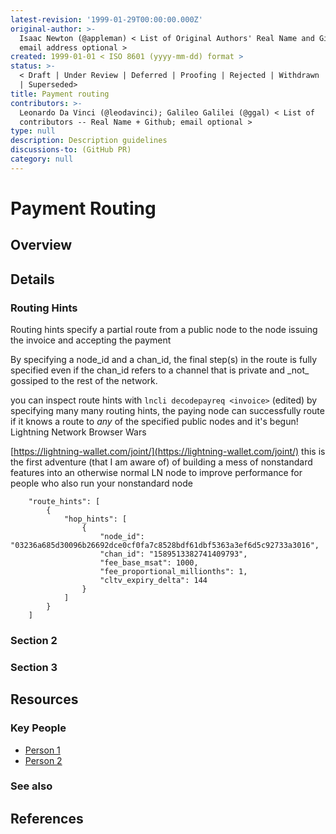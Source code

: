 ```yaml
---
latest-revision: '1999-01-29T00:00:00.000Z'
original-author: >-
  Isaac Newton (@appleman) < List of Original Authors' Real Name and Github;
  email address optional >
created: 1999-01-01 < ISO 8601 (yyyy-mm-dd) format >
status: >-
  < Draft | Under Review | Deferred | Proofing | Rejected | Withdrawn | Accepted
  | Superseded>
title: Payment routing
contributors: >-
  Leonardo Da Vinci (@leodavinci); Galileo Galilei (@ggal) < List of
  contributors -- Real Name + Github; email optional >
type: null
description: Description guidelines
discussions-to: (GitHub PR)
category: null
---
```


# Payment Routing

## Overview



## Details

### Routing Hints

Routing hints specify a partial route from a public node to the node issuing the invoice and accepting the payment

By specifying a node_id and a chan\_id, the final step\(s\) in the route is fully specified even if the chan\_id refers to a channel that is private and \_not_ gossiped to the rest of the network.

you can inspect route hints with `lncli decodepayreq <invoice>` \(edited\) by specifying many many routing hints, the paying node can successfully route if it knows a route to _any_ of the specified public nodes and it's begun! Lightning Network Browser Wars

 [https://lightning-wallet.com/joint/](https://lightning-wallet.com/joint/) this is the first adventure \(that I am aware of\) of building a mess of nonstandard features into an otherwise normal LN node to improve performance for people who also run your nonstandard node

```text
    "route_hints": [                                           
        {
            "hop_hints": [
                {
                    "node_id": "03236a685d30096b26692dce0cf0fa7c8528bdf61dbf5363a3ef6d5c92733a3016",
                    "chan_id": "1589513382741409793",
                    "fee_base_msat": 1000,
                    "fee_proportional_millionths": 1,
                    "cltv_expiry_delta": 144
                }
            ]
        }
    ]
```

### Section 2

### Section 3

## Resources

### Key People

* [Person 1](payment-routing.md)
* [Person 2](payment-routing.md)

### See also

## References

